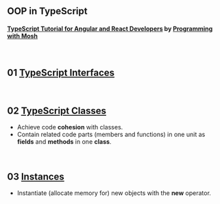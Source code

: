 ## OOP in TypeScript

#### [TypeScript Tutorial for Angular and React Developers](https://youtu.be/NjN00cM18Z4?t=21m5s) by [Programming with Mosh](https://www.youtube.com/channel/UCWv7vMbMWH4-V0ZXdmDpPBA)


&nbsp;
## 01 [TypeScript Interfaces](https://youtu.be/P17bFRuefjA)

&nbsp;
## 02 [TypeScript Classes](https://youtu.be/W9Ah_ZDFc1c)

* Achieve code **cohesion** with classes.
* Contain related code parts (members and functions) in one unit as **fields** and **methods** in one **class**.

&nbsp;
## 03 [Instances](https://youtu.be/NjN00cM18Z4?t=29m29s)

* Instantiate (allocate memory for) new objects with the **new** operator.
